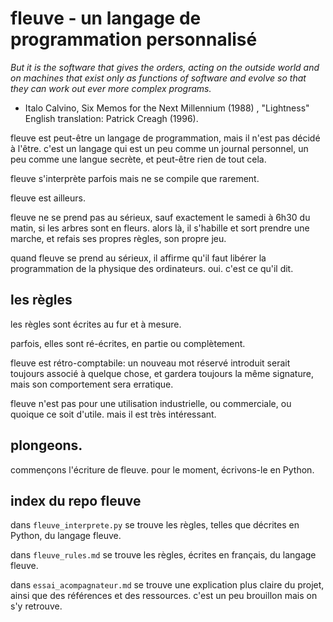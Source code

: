 # fleuve - un langage de programmation personnalisé

*But it is the software that gives the orders, acting on the outside world and on machines that exist only as functions of software and evolve so that they can work out ever more complex programs.*

- Italo Calvino, Six Memos for the Next Millennium (1988) , "Lightness" English translation: Patrick Creagh (1996).

fleuve est peut-être un langage de programmation, mais il n'est pas décidé à l'être. c'est un langage qui est un peu comme un journal personnel, un peu comme une langue secrète, et peut-être rien de tout cela.

fleuve s'interprète parfois mais ne se compile que rarement.

fleuve est ailleurs.

fleuve ne se prend pas au sérieux, sauf exactement le samedi à 6h30 du matin, si les arbres sont en fleurs. alors là, il s'habille et sort prendre une marche, et refais ses propres règles, son propre jeu.

quand fleuve se prend au sérieux, il affirme qu'il faut libérer la programmation de la physique des ordinateurs. oui. c'est ce qu'il dit.

## les règles

les règles sont écrites au fur et à mesure.

parfois, elles sont ré-écrites, en partie ou complètement.

fleuve est rétro-comptabile: un nouveau mot réservé introduit serait toujours associé à quelque chose, et gardera toujours la même signature, mais son comportement sera erratique.

fleuve n'est pas pour une utilisation industrielle, ou commerciale, ou quoique ce soit d'utile. mais il est très intéressant.

## plongeons.

commençons l'écriture de fleuve. pour le moment, écrivons-le en Python.

## index du repo fleuve

dans `fleuve_interprete.py` se trouve les règles, telles que décrites en Python, du langage fleuve.

dans `fleuve_rules.md` se trouve les règles, écrites en français, du langage fleuve.

dans `essai_acompagnateur.md` se trouve une explication plus claire du projet, ainsi que des références et des ressources. c'est un peu brouillon mais on s'y retrouve.

